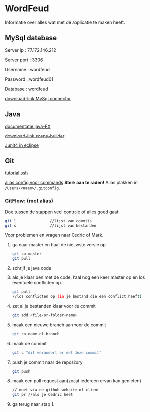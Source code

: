 # WordFeud
Informatie over alles wat met de applicatie te maken heeft.

## MySql database
Server ip 	: 77.172.146.212

Server port    : 3306

Username 	: wordfeud

Password 	: wordfeud01

Database 	: wordfeud  

[download-link MySql connector](https://dev.mysql.com/downloads/connector/j/)

## Java
[documentatie java-FX](https://docs.oracle.com/javase/8/javase-clienttechnologies.htm)

[download-link scene-builder](http://gluonhq.com/open-source/scene-builder/)

[Junit4 in eclipse](https://stackoverflow.com/questions/1994308/junit4-in-eclipse)

## Git
[tutorial ssh](https://help.github.com/articles/generating-an-ssh-key/)

[alias config voor commands](http://pastebin.com/CaAkZmDJ)   **Sterk aan te raden!**
Alias plakken in `/Users/<naam>/.gitconfig`.

### GitFlow: (met alias)
Doe tussen de stappen veel controle of alles goed gaat:
```bash
git l               //lijst van commits
git s               //lijst van bestanden
```
Voor problemen en vragen naar Cedric of Mark.

1. ga naar master en haal de nieuwste versie op

   ```bash
   git co master
   git pull
   ```

2. schrijf je java code

3. als je klaar ben met de code, haal nog een keer master op en los eventuele conflicten op.

   ```bash
   git pull
   //los conflicten op (in je bestand die een conflict heeft)
   ```

4. zet al je bestanden klaar voor de commit

   ```bash
   git add <file-or-folder-name>
   ```

5. maak een nieuwe branch aan voor de commit

   ```bash
   git cn name-of-branch
   ```

6. maak de commit

   ```bash
   git c "dit verandert er met deze commit"
   ```

7. push je commit naar de repository

   ```bash
   git push
   ```

8. maak een pull request aan(zodat iedereen ervan kan genieten)

   ```bash
   // moet via de github website of client
   git pr //als je Cedric heet
   ```

9. ga terug naar stap 1.